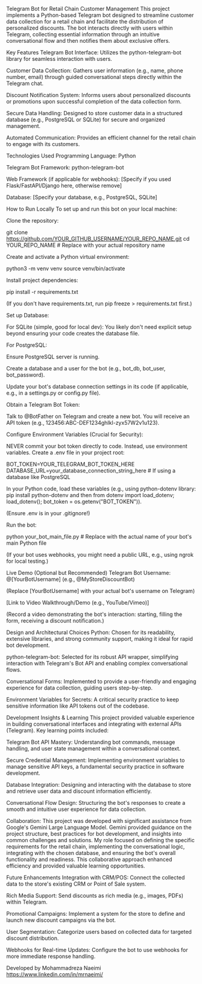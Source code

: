 Telegram Bot for Retail Chain Customer Management
This project implements a Python-based Telegram bot designed to streamline customer data collection for a retail chain and facilitate the distribution of personalized discounts. The bot interacts directly with users within Telegram, collecting essential information through an intuitive conversational flow and then notifies them about exclusive offers.

Key Features
Telegram Bot Interface: Utilizes the python-telegram-bot library for seamless interaction with users.

Customer Data Collection: Gathers user information (e.g., name, phone number, email) through guided conversational steps directly within the Telegram chat.

Discount Notification System: Informs users about personalized discounts or promotions upon successful completion of the data collection form.

Secure Data Handling: Designed to store customer data in a structured database (e.g., PostgreSQL or SQLite) for secure and organized management.

Automated Communication: Provides an efficient channel for the retail chain to engage with its customers.

Technologies Used
Programming Language: Python

Telegram Bot Framework: python-telegram-bot

Web Framework (if applicable for webhooks): [Specify if you used Flask/FastAPI/Django here, otherwise remove]

Database: [Specify your database, e.g., PostgreSQL, SQLite]

How to Run Locally
To set up and run this bot on your local machine:

Clone the repository:

git clone https://github.com/YOUR_GITHUB_USERNAME/YOUR_REPO_NAME.git
cd YOUR_REPO_NAME # Replace with your actual repository name

Create and activate a Python virtual environment:

python3 -m venv venv
source venv/bin/activate

Install project dependencies:

pip install -r requirements.txt

(If you don't have requirements.txt, run pip freeze > requirements.txt first.)

Set up Database:

For SQLite (simple, good for local dev): You likely don't need explicit setup beyond ensuring your code creates the database file.

For PostgreSQL:

Ensure PostgreSQL server is running.

Create a database and a user for the bot (e.g., bot_db, bot_user, bot_password).

Update your bot's database connection settings in its code (if applicable, e.g., in a settings.py or config.py file).

Obtain a Telegram Bot Token:

Talk to @BotFather on Telegram and create a new bot. You will receive an API token (e.g., 123456:ABC-DEF1234ghIkl-zyx57W2v1u123).

Configure Environment Variables (Crucial for Security):

NEVER commit your bot token directly to code. Instead, use environment variables. Create a .env file in your project root:

BOT_TOKEN=YOUR_TELEGRAM_BOT_TOKEN_HERE
DATABASE_URL=your_database_connection_string_here # If using a database like PostgreSQL

In your Python code, load these variables (e.g., using python-dotenv library: pip install python-dotenv and then from dotenv import load_dotenv; load_dotenv(); bot_token = os.getenv("BOT_TOKEN")).

(Ensure .env is in your .gitignore!)

Run the bot:

python your_bot_main_file.py # Replace with the actual name of your bot's main Python file

(If your bot uses webhooks, you might need a public URL, e.g., using ngrok for local testing.)

Live Demo (Optional but Recommended)
Telegram Bot Username: @[YourBotUsername] (e.g., @MyStoreDiscountBot)

(Replace [YourBotUsername] with your actual bot's username on Telegram)

[Link to Video Walkthrough/Demo (e.g., YouTube/Vimeo)]

(Record a video demonstrating the bot's interaction: starting, filling the form, receiving a discount notification.)

Design and Architectural Choices
Python: Chosen for its readability, extensive libraries, and strong community support, making it ideal for rapid bot development.

python-telegram-bot: Selected for its robust API wrapper, simplifying interaction with Telegram's Bot API and enabling complex conversational flows.

Conversational Forms: Implemented to provide a user-friendly and engaging experience for data collection, guiding users step-by-step.

Environment Variables for Secrets: A critical security practice to keep sensitive information like API tokens out of the codebase.

Development Insights & Learning
This project provided valuable experience in building conversational interfaces and integrating with external APIs (Telegram). Key learning points included:

Telegram Bot API Mastery: Understanding bot commands, message handling, and user state management within a conversational context.

Secure Credential Management: Implementing environment variables to manage sensitive API keys, a fundamental security practice in software development.

Database Integration: Designing and interacting with the database to store and retrieve user data and discount information efficiently.

Conversational Flow Design: Structuring the bot's responses to create a smooth and intuitive user experience for data collection.

Collaboration: This project was developed with significant assistance from Google's Gemini Large Language Model. Gemini provided guidance on the project structure, best practices for bot development, and insights into common challenges and solutions. My role focused on defining the specific requirements for the retail chain, implementing the conversational logic, integrating with the chosen database, and ensuring the bot's overall functionality and readiness. This collaborative approach enhanced efficiency and provided valuable learning opportunities.

Future Enhancements
Integration with CRM/POS: Connect the collected data to the store's existing CRM or Point of Sale system.

Rich Media Support: Send discounts as rich media (e.g., images, PDFs) within Telegram.

Promotional Campaigns: Implement a system for the store to define and launch new discount campaigns via the bot.

User Segmentation: Categorize users based on collected data for targeted discount distribution.

Webhooks for Real-time Updates: Configure the bot to use webhooks for more immediate response handling.

Developed by Mohammadreza Naeimi
https://www.linkedin.com/in/mrnaeimi/
